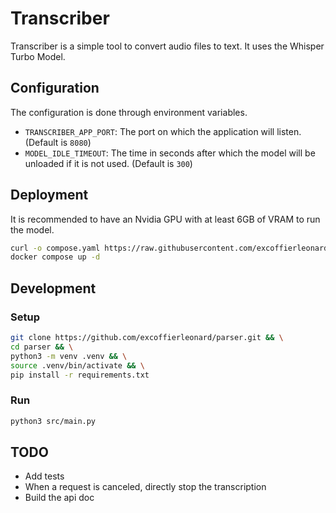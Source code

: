 # Transcriber

Transcriber is a simple tool to convert audio files to text. It uses the Whisper Turbo Model.

## Configuration

The configuration is done through environment variables.

- `TRANSCRIBER_APP_PORT`: The port on which the application will listen. (Default is `8080`)
- `MODEL_IDLE_TIMEOUT`: The time in seconds after which the model will be unloaded if it is not used. (Default is `300`)

## Deployment

It is recommended to have an Nvidia GPU with at least 6GB of VRAM to run the model.

```bash
curl -o compose.yaml https://raw.githubusercontent.com/excoffierleonard/transcriber/refs/heads/main/compose.yaml && \
docker compose up -d
```

## Development

### Setup

```bash
git clone https://github.com/excoffierleonard/parser.git && \
cd parser && \
python3 -m venv .venv && \
source .venv/bin/activate && \
pip install -r requirements.txt
```

### Run

```bash
python3 src/main.py
```

## TODO

- Add tests
- When a request is canceled, directly stop the transcription
- Build the api doc